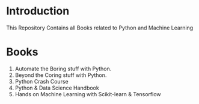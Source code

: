 # Introduction

This Repository Contains all Books related to Python and Machine Learning

# Books

1. Automate the Boring stuff with Python.
2. Beyond the Coring stuff with Python. 
3. Python Crash Course
4. Python & Data Science Handbook
5. Hands on Machine Learning with Scikit-learn & Tensorflow